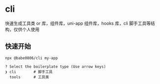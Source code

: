 # cli

快速生成工具类 or 库，组件库，uni-app 组件库，hooks 库，cli 脚手工具等结构，仅供个人使用

## 快速开始

```shell
npx @babe0806/cli my-app

? Select the boilerplate type (Use arrow keys)
❯ cli        # 脚手工具
  tools      # 工具类
```
